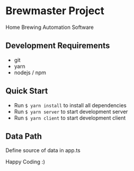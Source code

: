 # Brewmaster Project

Home Brewing Automation Software

## Development Requirements

* git
* yarn
* nodejs / npm

## Quick Start

* Run `$ yarn install` to install all dependencies
* Run `$ yarn server` to start development server
* Run `$ yarn client` to start development client

## Data Path

Define source of data in app.ts

Happy Coding :)